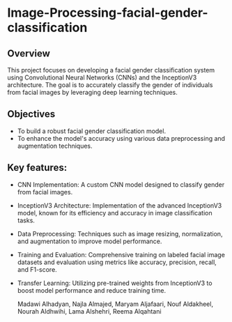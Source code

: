 # Image-Processing-facial-gender-classification
## Overview
This project focuses on developing a facial gender classification system using Convolutional Neural Networks (CNNs) and the InceptionV3 architecture. The goal is to accurately classify the gender of individuals from facial images by leveraging deep learning techniques.
## Objectives
- To build a robust facial gender classification model.
- To enhance the model's accuracy using various data preprocessing and augmentation techniques.
## Key features:
- CNN Implementation: A custom CNN model designed to classify gender from facial images.
- InceptionV3 Architecture: Implementation of the advanced InceptionV3 model, known for its efficiency and accuracy in image classification tasks.
- Data Preprocessing: Techniques such as image resizing, normalization, and augmentation to improve model performance.
- Training and Evaluation: Comprehensive training on labeled facial image datasets and evaluation using metrics like accuracy, precision, recall, and F1-score.
- Transfer Learning: Utilizing pre-trained weights from InceptionV3 to boost model performance and reduce training time.

  Madawi Alhadyan, Najla Almajed, Maryam Aljafaari, Nouf Aldakheel, Nourah Aldhwihi, Lama Alshehri, Reema Alqahtani
